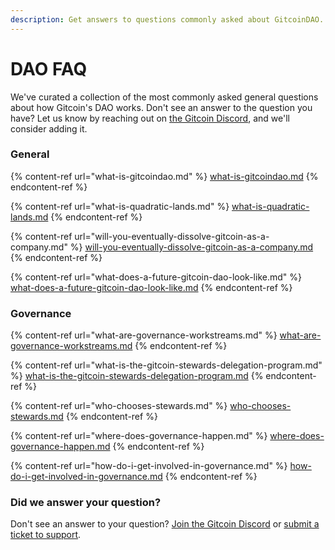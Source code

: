 ```yaml
---
description: Get answers to questions commonly asked about GitcoinDAO.
---
```


# DAO FAQ

We've curated a collection of the most commonly asked general questions about how Gitcoin's DAO works. Don't see an answer to the question you have? Let us know by reaching out on [the Gitcoin Discord](https://discord.com/invite/b5PEjyVFXT), and we'll consider adding it.

### General

{% content-ref url="what-is-gitcoindao.md" %}
[what-is-gitcoindao.md](what-is-gitcoindao.md)
{% endcontent-ref %}

{% content-ref url="what-is-quadratic-lands.md" %}
[what-is-quadratic-lands.md](what-is-quadratic-lands.md)
{% endcontent-ref %}

{% content-ref url="will-you-eventually-dissolve-gitcoin-as-a-company.md" %}
[will-you-eventually-dissolve-gitcoin-as-a-company.md](will-you-eventually-dissolve-gitcoin-as-a-company.md)
{% endcontent-ref %}

{% content-ref url="what-does-a-future-gitcoin-dao-look-like.md" %}
[what-does-a-future-gitcoin-dao-look-like.md](what-does-a-future-gitcoin-dao-look-like.md)
{% endcontent-ref %}

###

### Governance

{% content-ref url="what-are-governance-workstreams.md" %}
[what-are-governance-workstreams.md](what-are-governance-workstreams.md)
{% endcontent-ref %}

{% content-ref url="what-is-the-gitcoin-stewards-delegation-program.md" %}
[what-is-the-gitcoin-stewards-delegation-program.md](what-is-the-gitcoin-stewards-delegation-program.md)
{% endcontent-ref %}

{% content-ref url="who-chooses-stewards.md" %}
[who-chooses-stewards.md](who-chooses-stewards.md)
{% endcontent-ref %}

{% content-ref url="where-does-governance-happen.md" %}
[where-does-governance-happen.md](where-does-governance-happen.md)
{% endcontent-ref %}

{% content-ref url="how-do-i-get-involved-in-governance.md" %}
[how-do-i-get-involved-in-governance.md](how-do-i-get-involved-in-governance.md)
{% endcontent-ref %}

###

### Did we answer your question?

Don't see an answer to your question? [Join the Gitcoin Discord](https://discord.gg/b5PEjyVFXT) or [submit a ticket to support](https://support.gitcoin.co/new/).
